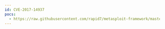 ```yaml
---
id: CVE-2017-14937
pocs:
  - https://raw.githubusercontent.com/rapid7/metasploit-framework/master/modules/post/hardware/automotive/pdt.rb
---
```

